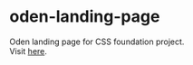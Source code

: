 # oden-landing-page
Oden landing page for CSS foundation project.<br>
Visit [here](https://thantmyat31.github.io/odin-landing-page/).
